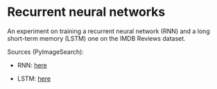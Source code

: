 # Recurrent neural networks

An experiment on training a recurrent neural network (RNN) and a long short-term memory (LSTM) one on the IMDB Reviews dataset.

Sources (PyImageSearch):
- RNN: [here](https://pyimagesearch.com/2022/07/25/introduction-to-recurrent-neural-networks-with-keras-and-tensorflow/)

- LSTM: [here](https://pyimagesearch.com/2022/08/15/neural-machine-translation/)
